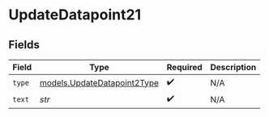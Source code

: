 # UpdateDatapoint21


## Fields

| Field                                                            | Type                                                             | Required                                                         | Description                                                      |
| ---------------------------------------------------------------- | ---------------------------------------------------------------- | ---------------------------------------------------------------- | ---------------------------------------------------------------- |
| `type`                                                           | [models.UpdateDatapoint2Type](../models/updatedatapoint2type.md) | :heavy_check_mark:                                               | N/A                                                              |
| `text`                                                           | *str*                                                            | :heavy_check_mark:                                               | N/A                                                              |